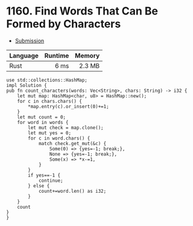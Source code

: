 # 1160. Find Words That Can Be Formed by Characters
- [Submission](https://leetcode.com/submissions/detail/1110779337/)

| Language | Runtime | Memory |
| :-       |       -:|      -:|
| Rust | 6 ms | 2.3 MB |
```
use std::collections::HashMap;
impl Solution {
pub fn count_characters(words: Vec<String>, chars: String) -> i32 {
    let mut map: HashMap<char, u8> = HashMap::new();
    for c in chars.chars() {
        *map.entry(c).or_insert(0)+=1;
    }
    let mut count = 0;
    for word in words {
        let mut check = map.clone();
        let mut yes = 0;
        for c in word.chars() {
            match check.get_mut(&c) {
                Some(0) => {yes=-1; break;},
                None => {yes=-1; break;},
                Some(x) => *x-=1,
            }
        }
        if yes==-1 {
            continue;
        } else {
            count+=word.len() as i32;
        }
    }
    count
}
}
```
